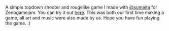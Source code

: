 A simple topdown shooter and rougelike game I made with [@sumaita](https://github.com/SumaitaSabaha) for Zenogamejam. You can try it out [here](https://imtiazkhaled.itch.io/crystal-cave). This was both our first time making a game, all art and music were also made by us. Hope you have fun playing the game. :)